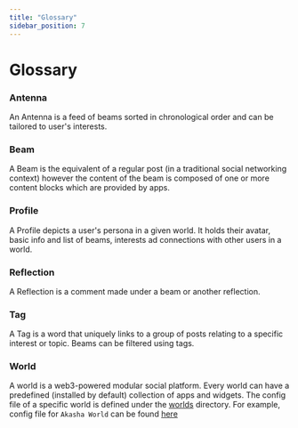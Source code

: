 ```yaml
---
title: "Glossary"
sidebar_position: 7
---
```


# Glossary

### Antenna
An Antenna is a feed of beams sorted in chronological order and can be tailored to user's interests.

### Beam
A Beam is the equivalent of a regular post (in a traditional social networking context) however the content of the beam is composed of one or more content blocks which are provided by apps.

### Profile
A Profile depicts a user's persona in a given world. It holds their avatar, basic info and list of beams, interests ad connections with other users in a world.

### Reflection
A Reflection is a comment made under a beam or another reflection.

### Tag
A Tag is a word that uniquely links to a group of posts relating to a specific interest or topic. Beams can be filtered using tags.

### World
A world is a web3-powered modular social platform. Every world can have a predefined (installed by default) collection of apps and widgets. The config file of a specific world is defined under the [worlds](https://github.com/AKASHAorg/akasha-core/tree/next/worlds/akasha.world) directory. For example, config file for `Akasha World` can be found [here](https://github.com/AKASHAorg/akasha-core/blob/next/worlds/akasha.world/src/index.ts) 

